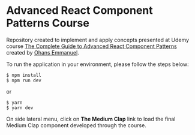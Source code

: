 # Advanced React Component Patterns Course

Repository created to implement and apply concepts presented at Udemy course <a href="https://www.udemy.com/course/the-complete-guide-to-advanced-react-patterns/" target="_blank">The Complete Guide to Advanced React Component Patterns</a> created by <a href="https://github.com/ohansemmanuel" target="_blank">Ohans Emmanuel</a>.

To run the application in your environment, please follow the steps below:
```
$ npm install
$ npm run dev
```
or
```
$ yarn
$ yarn dev
```
On side lateral menu, click on **The Medium Clap** link to load the final Medium Clap component developed through the course.
